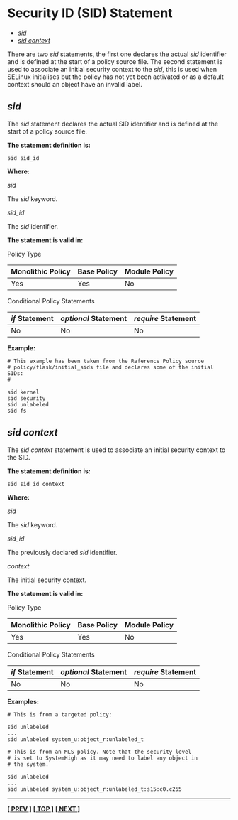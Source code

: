 # Security ID (SID) Statement

- [*sid*](#sid)
- [*sid context*](#sid-context)

There are two *sid* statements, the first one declares the actual *sid*
identifier and is defined at the start of a policy source file. The
second statement is used to associate an initial security context to the
*sid*, this is used when SELinux initialises but the policy has not yet
been activated or as a default context should an object have an invalid
label.

## *sid*

The *sid* statement declares the actual SID identifier and is defined at
the start of a policy source file.

**The statement definition is:**

```
sid sid_id
```

**Where:**

*sid*

The *sid* keyword.

*sid_id*

The *sid* identifier.

**The statement is valid in:**

Policy Type

| Monolithic Policy       | Base Policy             | Module Policy           |
| ----------------------- | ----------------------- | ----------------------- |
| Yes                     | Yes                     | No                      |

Conditional Policy Statements

| *if* Statement          | *optional* Statement    | *require* Statement     |
| ----------------------- | ----------------------- | ----------------------- |
| No                      | No                      | No                      |

**Example:**

```
# This example has been taken from the Reference Policy source
# policy/flask/initial_sids file and declares some of the initial SIDs:
#

sid kernel
sid security
sid unlabeled
sid fs
```

## *sid context*

The *sid context* statement is used to associate an initial security
context to the SID.

**The statement definition is:**

```
sid sid_id context
```

**Where:**

*sid*

The *sid* keyword.

*sid_id*

The previously declared *sid* identifier.

*context*

The initial security context.

**The statement is valid in:**

Policy Type

| Monolithic Policy       | Base Policy             | Module Policy           |
| ----------------------- | ----------------------- | ----------------------- |
| Yes                     | Yes                     | No                      |

Conditional Policy Statements

| *if* Statement          | *optional* Statement    | *require* Statement     |
| ----------------------- | ----------------------- | ----------------------- |
| No                      | No                      | No                      |

**Examples:**

```
# This is from a targeted policy:

sid unlabeled
...
sid unlabeled system_u:object_r:unlabeled_t
```

```
# This is from an MLS policy. Note that the security level
# is set to SystemHigh as it may need to label any object in
# the system.

sid unlabeled
...
sid unlabeled system_u:object_r:unlabeled_t:s15:c0.c255
```

<!-- %CUTHERE% -->

---
**[[ PREV ]](mls_statements.md)** **[[ TOP ]](#)** **[[ NEXT ]](file_labeling_statements.md)**
